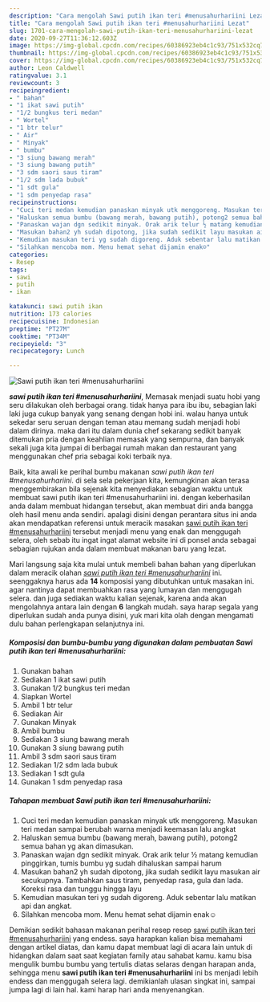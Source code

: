 ```yaml
---
description: "Cara mengolah Sawi putih ikan teri #menusahurhariini Lezat"
title: "Cara mengolah Sawi putih ikan teri #menusahurhariini Lezat"
slug: 1701-cara-mengolah-sawi-putih-ikan-teri-menusahurhariini-lezat
date: 2020-09-27T11:36:12.603Z
image: https://img-global.cpcdn.com/recipes/60386923eb4c1c93/751x532cq70/sawi-putih-ikan-teri-menusahurhariini-foto-resep-utama.jpg
thumbnail: https://img-global.cpcdn.com/recipes/60386923eb4c1c93/751x532cq70/sawi-putih-ikan-teri-menusahurhariini-foto-resep-utama.jpg
cover: https://img-global.cpcdn.com/recipes/60386923eb4c1c93/751x532cq70/sawi-putih-ikan-teri-menusahurhariini-foto-resep-utama.jpg
author: Leon Caldwell
ratingvalue: 3.1
reviewcount: 3
recipeingredient:
- " bahan"
- "1 ikat sawi putih"
- "1/2 bungkus teri medan"
- " Wortel"
- "1 btr telur"
- " Air"
- " Minyak"
- " bumbu"
- "3 siung bawang merah"
- "3 siung bawang putih"
- "3 sdm saori saus tiram"
- "1/2 sdm lada bubuk"
- "1 sdt gula"
- "1 sdm penyedap rasa"
recipeinstructions:
- "Cuci teri medan kemudian panaskan minyak utk menggoreng. Masukan teri medan sampai berubah warna menjadi keemasan lalu angkat"
- "Haluskan semua bumbu (bawang merah, bawang putih), potong2 semua bahan yg akan dimasukan."
- "Panaskan wajan dgn sedikit minyak. Orak arik telur ½ matang kemudian pinggirkan, tumis bumbu yg sudah dihaluskan sampai harum"
- "Masukan bahan2 yh sudah dipotong, jika sudah sedikit layu masukan air secukupnya. Tambahkan saus tiram, penyedap rasa, gula dan lada. Koreksi rasa dan tunggu hingga layu"
- "Kemudian masukan teri yg sudah digoreng. Aduk sebentar lalu matikan api dan angkat."
- "Silahkan mencoba mom. Menu hemat sehat dijamin enak☺️"
categories:
- Resep
tags:
- sawi
- putih
- ikan

katakunci: sawi putih ikan 
nutrition: 173 calories
recipecuisine: Indonesian
preptime: "PT27M"
cooktime: "PT34M"
recipeyield: "3"
recipecategory: Lunch

---
```



![Sawi putih ikan teri #menusahurhariini](https://img-global.cpcdn.com/recipes/60386923eb4c1c93/751x532cq70/sawi-putih-ikan-teri-menusahurhariini-foto-resep-utama.jpg)

<b><i>sawi putih ikan teri #menusahurhariini</i></b>, Memasak menjadi suatu hobi yang seru dilakukan oleh berbagai orang. tidak hanya para ibu ibu, sebagian laki laki juga cukup banyak yang senang dengan hobi ini. walau hanya untuk sekedar seru seruan dengan teman atau memang sudah menjadi hobi dalam dirinya. maka dari itu dalam dunia chef sekarang sedikit banyak ditemukan pria dengan keahlian memasak yang sempurna, dan banyak sekali juga kita jumpai di berbagai rumah makan dan restaurant yang menggunakan chef pria sebagai koki terbaik nya.



Baik, kita awali ke perihal bumbu makanan <i>sawi putih ikan teri #menusahurhariini</i>. di sela sela pekerjaan kita, kemungkinan akan terasa menggembirakan bila sejenak kita menyediakan sebagian waktu untuk membuat sawi putih ikan teri #menusahurhariini ini. dengan keberhasilan anda dalam membuat hidangan tersebut, akan membuat diri anda bangga oleh hasil menu anda sendiri. apalagi disini dengan perantara situs ini anda akan mendapatkan referensi untuk meracik masakan <u>sawi putih ikan teri #menusahurhariini</u> tersebut menjadi menu yang enak dan menggugah selera, oleh sebab itu ingat ingat alamat website ini di ponsel anda sebagai sebagian rujukan anda dalam membuat makanan baru yang lezat.


Mari langsung saja kita mulai untuk membeli bahan bahan yang diperlukan dalam meracik olahan <u><i>sawi putih ikan teri #menusahurhariini</i></u> ini. seenggaknya harus ada <b>14</b> komposisi yang dibutuhkan untuk masakan ini. agar nantinya dapat membuahkan rasa yang lumayan dan menggugah selera. dan juga sediakan waktu kalian sejenak, karena anda akan mengolahnya antara lain dengan <b>6</b> langkah mudah. saya harap segala yang diperlukan sudah anda punya disini, yuk mari kita olah dengan mengamati dulu bahan perlengkapan selanjutnya ini.

<!--inarticleads1-->

##### Komposisi dan bumbu-bumbu yang digunakan dalam pembuatan Sawi putih ikan teri #menusahurhariini:

1. Gunakan  bahan
1. Sediakan 1 ikat sawi putih
1. Gunakan 1/2 bungkus teri medan
1. Siapkan  Wortel
1. Ambil 1 btr telur
1. Sediakan  Air
1. Gunakan  Minyak
1. Ambil  bumbu
1. Sediakan 3 siung bawang merah
1. Gunakan 3 siung bawang putih
1. Ambil 3 sdm saori saus tiram
1. Sediakan 1/2 sdm lada bubuk
1. Sediakan 1 sdt gula
1. Gunakan 1 sdm penyedap rasa




<!--inarticleads2-->

##### Tahapan membuat Sawi putih ikan teri #menusahurhariini:

1. Cuci teri medan kemudian panaskan minyak utk menggoreng. Masukan teri medan sampai berubah warna menjadi keemasan lalu angkat
1. Haluskan semua bumbu (bawang merah, bawang putih), potong2 semua bahan yg akan dimasukan.
1. Panaskan wajan dgn sedikit minyak. Orak arik telur ½ matang kemudian pinggirkan, tumis bumbu yg sudah dihaluskan sampai harum
1. Masukan bahan2 yh sudah dipotong, jika sudah sedikit layu masukan air secukupnya. Tambahkan saus tiram, penyedap rasa, gula dan lada. Koreksi rasa dan tunggu hingga layu
1. Kemudian masukan teri yg sudah digoreng. Aduk sebentar lalu matikan api dan angkat.
1. Silahkan mencoba mom. Menu hemat sehat dijamin enak☺️




Demikian sedikit bahasan makanan perihal resep resep <u>sawi putih ikan teri #menusahurhariini</u> yang endess. saya harapkan kalian bisa memahami dengan artikel diatas, dan kamu dapat membuat lagi di acara lain untuk di hidangkan dalam saat saat kegiatan family atau sahabat kamu. kamu bisa mengulik bumbu bumbu yang tertulis diatas selaras dengan harapan anda, sehingga menu <b>sawi putih ikan teri #menusahurhariini</b> ini bs menjadi lebih endess dan menggugah selera lagi. demikianlah ulasan singkat ini, sampai jumpa lagi di lain hal. kami harap hari anda menyenangkan.
